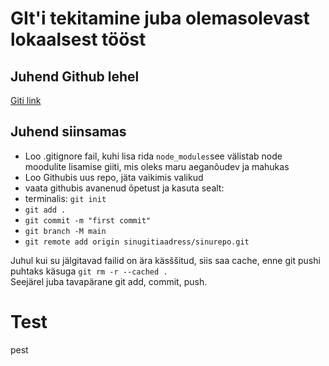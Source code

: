 # GIt'i tekitamine juba olemasolevast lokaalsest tööst

## Juhend Github lehel

[Giti link](https://docs.github.com/en/github/importing-your-projects-to-github/importing-source-code-to-github/adding-an-existing-project-to-github-using-the-command-line)

## Juhend siinsamas

- Loo .gitignore fail, kuhi lisa rida `node_modules`see välistab node moodulite lisamise giiti, mis oleks maru aeganõudev ja mahukas
- Loo Githubis uus repo, jäta vaikimis valikud
- vaata githubis avanenud õpetust ja kasuta sealt:
- terminalis: `git init`
- `git add .`
- `git commit -m "first commit"`
- `git branch -M main`
- `git remote add origin sinugitiaadress/sinurepo.git`

Juhul kui su jälgitavad failid on ära käsššitud, siis saa cache, enne git pushi puhtaks käsuga `git rm -r --cached .`  
Seejärel juba tavapärane git add, commit, push.

# Test

pest
